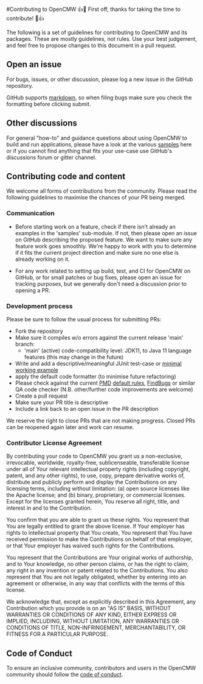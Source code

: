 #Contributing to OpenCMW
:+1::tada: First off, thanks for taking the time to contribute! :tada::+1:

The following is a set of guidelines for contributing to OpenCMW and its packages. These are mostly guidelines, not rules. Use your best judgement, and feel free to propose changes to this document in a pull request.

## Open an issue
For bugs, issues, or other discussion, please log a new issue in the GitHub repository.

GitHub supports [markdown](https://help.github.com/categories/writing-on-github/), so when filing bugs make sure you check the formatting before clicking submit.

## Other discussions
For general "how-to" and guidance questions about using OpenCMW to build and run applications, please have a look at the various [samples](https://github.com/fair-acc/opencmw-java/tree/master/samples/src/main/java/de/gsi) here or if you cannot find anything that fits your use-case use GitHub's discussions forum or gitter channel.

## Contributing code and content
We welcome all forms of contributions from the community. Please read the following guidelines to maximise the chances of your PR being merged.

### Communication
 - Before starting work on a feature, check if there isn't already an examples in the 'samples' sub-module.
   If not, then please open an issue on GitHub describing the proposed feature. We want to make sure any feature work goes smoothly. 
   We're happy to work with you to determine if it fits the current project direction and make sure no one else is already working on it.

 - For any work related to setting up build, test, and CI for OpenCMW on GitHub, or for small patches or bug fixes, please open an issue
   for tracking purposes, but we generally don't need a discussion prior to opening a PR.

### Development process
Please be sure to follow the usual process for submitting PRs:

 - Fork the repository
 - Make sure it compiles w/o errors against the current release 'main' branch:
    - 'main' (active) code-compatibility level: JDK11, to Java 11 language features (this may change in the future)
 - Write and add a descriptive/meaningful JUnit test-case or [minimal working example](https://github.com/fair-acc/opencwm-java/tree/master/samples/)
 - apply the default code formatter (to minimise future refactoring) 
 - Please check against the current [PMD](https://pmd.github.io/) [default rules](https://github.com/fair-acc/opencwm-java/blob/master/rules.xml), [FindBugs](http://findbugs.sourceforge.net/) or similar QA code checker (N.B. other/further code improvements are welcome)
 - Create a pull request 
 - Make sure your PR title is descriptive
 - Include a link back to an open issue in the PR description

We reserve the right to close PRs that are not making progress. Closed PRs can be reopened again later and work can resume.

### Contributor License Agreement
By contributing your code to OpenCMW you grant us a non-exclusive,
irrevocable, worldwide, royalty-free, sublicenseable, transferable
license under all of Your relevant intellectual property rights
(including copyright, patent, and any other rights), to use, copy,
prepare derivative works of, distribute and publicly perform and
display the Contributions on any licensing terms, including without limitation:
(a) open source licenses like the Apache license; and (b) binary,
proprietary, or commercial licenses. Except for the licenses granted herein,
You reserve all right, title, and interest in and to the Contribution.

You confirm that you are able to grant us these rights. You represent
that You are legally entitled to grant the above license. If Your employer
has rights to intellectual property that You create, You represent that
You have received permission to make the Contributions on behalf of that
employer, or that Your employer has waived such rights for the Contributions.

You represent that the Contributions are Your original works of
authorship, and to Your knowledge, no other person claims, or
has the right to claim, any right in any invention or patent
related to the Contributions. You also represent that You are
not legally obligated, whether by entering into an agreement
or otherwise, in any way that conflicts with the terms of this license.

We acknowledge that, except as explicitly described in this
Agreement, any Contribution which you provide is on an
"AS IS" BASIS, WITHOUT WARRANTIES OR CONDITIONS OF ANY KIND,
EITHER EXPRESS OR IMPLIED, INCLUDING, WITHOUT LIMITATION,
ANY WARRANTIES OR CONDITIONS OF TITLE, NON-INFRINGEMENT,
MERCHANTABILITY, OR FITNESS FOR A PARTICULAR PURPOSE.

## Code of Conduct
To ensure an inclusive community, contributors and users in the OpenCMW
community should follow the [code of conduct](./CODE_OF_CONDUCT.md).
